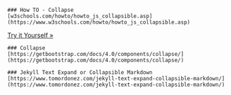 ```note
### How TO - Collapse
[w3schools.com/howto/howto_js_collapsible.asp](https://www.w3schools.com/howto/howto_js_collapsible.asp)
```
[Try it Yourself »](https://www.w3schools.com/howto/tryit.asp?filename=tryhow_js_collapsible)
```note
### Collapse
[https://getbootstrap.com/docs/4.0/components/collapse/](https://getbootstrap.com/docs/4.0/components/collapse/)
```
```note
### Jekyll Text Expand or Collapsible Markdown
[https://www.tomordonez.com/jekyll-text-expand-collapsible-markdown/](https://www.tomordonez.com/jekyll-text-expand-collapsible-markdown/)
```
